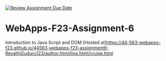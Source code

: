[![Review Assignment Due Date](https://classroom.github.com/assets/deadline-readme-button-24ddc0f5d75046c5622901739e7c5dd533143b0c8e959d652212380cedb1ea36.svg)](https://classroom.github.com/a/b9NC0g7h)
# WebApps-F23-Assignment-6
Introduction to Java Script and DOM
[Hosted at]https://44-563-webapps-f23.github.io/44563-webapps-f23-assignment6-RevathiGuduru123/author.html/tips.html/cruise.html

